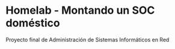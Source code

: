 # Homelab - Montando un SOC doméstico
Proyecto final de Administración de Sistemas Informáticos en Red
